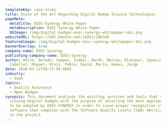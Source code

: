 ```yaml
---
templateKey: case-study
title: State of the Art Regarding Digital Badge Issuing Technologies
pageMeta:
  metaTitle: EOSC-Synergy White Paper
  metaDescription: EOSC-Synergy White Paper
  OGImage: /img/digital-badges-eosc-synergy-whitepaper-doi.png
websiteURL: https://hdl.handle.net/10261/206348
featuredimage: /img/digital-badges-eosc-synergy-whitepaper-doi.png
bannerOverlay: true
company-name: EOSC-Synergy
publishing-company-name: EOSC-Synergy
author: Moltó, Germán; Campos, Isabel; Hardt, Marcus; Blanquer, Ignacio;
  Caballer, Miguel; Orviz, Pablo; David, Mario; Gomes, Jorge
date: 2020-03-11T10:57:59.860Z
industry:
  - SaaS
topics:
  - Quality Assurance
  - Open Badges
synopsis: This document analyses the existing services and tools that allow
  issuing digital badges with the purpose of selecting the most appropriate one
  to be adopted by EOSC-SYNERGY in order to issue proper recognition stamps to
  software that complies with the Software Quality Levels (SQA) metrics defined
  in the project.
---
```

